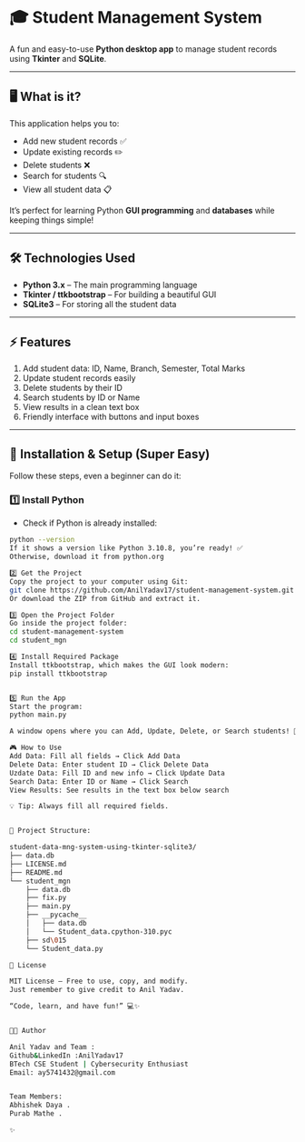 # 🎓 Student Management System

A fun and easy-to-use **Python desktop app** to manage student records using **Tkinter** and **SQLite**.  

---

## 🖥️ What is it?

This application helps you to:

- Add new student records ✅  
- Update existing records ✏️  
- Delete students ❌  
- Search for students 🔍  
- View all student data 📋  

It’s perfect for learning Python **GUI programming** and **databases** while keeping things simple!  

---

## 🛠️ Technologies Used

- **Python 3.x** – The main programming language  
- **Tkinter / ttkbootstrap** – For building a beautiful GUI  
- **SQLite3** – For storing all the student data  

---

## ⚡ Features

1. Add student data: ID, Name, Branch, Semester, Total Marks  
2. Update student records easily  
3. Delete students by their ID  
4. Search students by ID or Name  
5. View results in a clean text box  
6. Friendly interface with buttons and input boxes  

---

## 🚀 Installation & Setup (Super Easy)

Follow these steps, even a beginner can do it:

### 1️⃣ Install Python
- Check if Python is already installed:

```bash
python --version
If it shows a version like Python 3.10.8, you’re ready! ✅
Otherwise, download it from python.org

2️⃣ Get the Project
Copy the project to your computer using Git:
git clone https://github.com/AnilYadav17/student-management-system.git
Or download the ZIP from GitHub and extract it.

3️⃣ Open the Project Folder
Go inside the project folder:
cd student-management-system
cd student_mgn

4️⃣ Install Required Package
Install ttkbootstrap, which makes the GUI look modern:
pip install ttkbootstrap


5️⃣ Run the App
Start the program:
python main.py

A window opens where you can Add, Update, Delete, or Search students! 🎉

🎮 How to Use
Add Data: Fill all fields → Click Add Data
Delete Data: Enter student ID → Click Delete Data
Uzdate Data: Fill ID and new info → Click Update Data
Search Data: Enter ID or Name → Click Search
View Results: See results in the text box below search

💡 Tip: Always fill all required fields.


📂 Project Structure:

student-data-mng-system-using-tkinter-sqlite3/
├── data.db
├── LICENSE.md
├── README.md
└── student_mgn
    ├── data.db
    ├── fix.py
    ├── main.py
    ├── __pycache__
    │   ├── data.db
    │   └── Student_data.cpython-310.pyc
    ├── sd\015
    └── Student_data.py

📄 License

MIT License – Free to use, copy, and modify.
Just remember to give credit to Anil Yadav.

“Code, learn, and have fun!” 💻✨


👨‍💻 Author

Anil Yadav and Team :
Github&LinkedIn :AnilYadav17 
BTech CSE Student | Cybersecurity Enthusiast
Email: ay5741432@gmail.com


Team Members:
Abhishek Daya .
Purab Mathe .

✨

